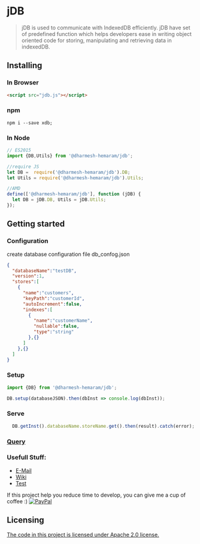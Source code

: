 # jDB

>jDB is used to communicate with IndexedDB efficiently. jDB have set of predefined function which helps developers ease in writing object oriented code for storing, manipulating and retrieving data in indexedDB.

## Installing
### In Browser
```html
<script src="jdb.js"></script>
```
### npm
```
npm i --save xdb;
```
### In Node
```javascript
// ES2015
import {DB,Utils} from '@dharmesh-hemaram/jdb';

//require JS
let DB =  require('@dharmesh-hemaram/jdb').DB;
let Utils = require('@dharmesh-hemaram/jdb').Utils;

//AMD
define(['@dharmesh-hemaram/jdb'], function (jDB) {
  let DB = jDB.DB, Utils = jDB.Utils;
});

```
## Getting started
### Configuration
create database configuration file db_confog.json
```JSON
{
  "databaseName":"testDB",
  "version":1,
  "stores":[
    {
      "name":"customers",
      "keyPath":"customerId",
      "autoIncrement":false,
      "indexes":[
        {
          "name":"customerName",
          "nullable":false,
          "type":"string"
        },{}
      ]
    },{}
  ]
}
```
### Setup
```javascript
import {DB} from '@dharmesh-hemaram/jdb';

DB.setup(databaseJSON).then(dbInst => console.log(dbInst));
```
### Serve
```javascript
  DB.getInst().databaseName.storeName.get().then(result).catch(error);
```

### [Query](https://github.com/dharmesh-hemaram/jDB/wiki/Query)

### Usefull Stuff:

 * [E-Mail](dharmesh.hemaram@gmail.com)
 * [Wiki](https://github.com/dharmesh-hemaram/jDB/wiki/)
 * [Test](https://dharmesh-hemaram.github.io/jDB/test.html)
 
 If this project help you reduce time to develop, you can give me a cup of coffee :)
 [![PayPal](https://www.paypalobjects.com/webstatic/paypalme/images/pp_logo_small.png)](https://paypal.me/DharmeshH/25?_ga=1.267642062.1305492970.1507529951)

## Licensing

[The code in this project is licensed under Apache 2.0 license.](LICENSE)
